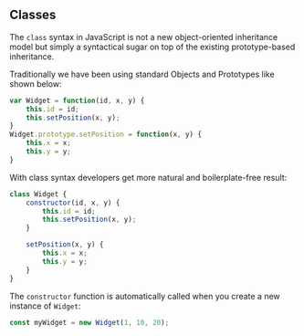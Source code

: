 ## Classes

The `class` syntax in JavaScript is not a new object-oriented inheritance model
but simply a syntactical sugar on top of the existing prototype-based inheritance.

Traditionally we have been using standard Objects and Prototypes like shown below:

```js
var Widget = function(id, x, y) {
    this.id = id;
    this.setPosition(x, y);
}
Widget.prototype.setPosition = function(x, y) {
    this.x = x;
    this.y = y;
}
```

With class syntax developers get more natural and boilerplate-free result:

```js
class Widget {
    constructor(id, x, y) {
        this.id = id;
        this.setPosition(x, y);
    }

    setPosition(x, y) {
        this.x = x;
        this.y = y;
    }
}
```

The `constructor` function is automatically called when you create a new instance of `Widget`:

```js
const myWidget = new Widget(1, 10, 20);
```
